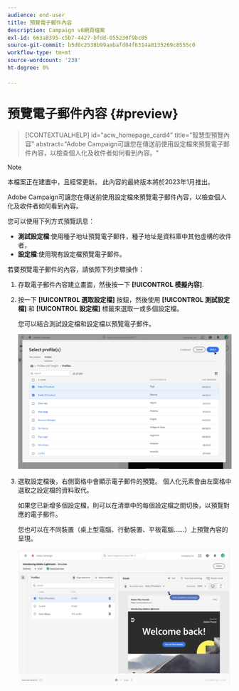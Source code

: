 ```yaml
---
audience: end-user
title: 預覽電子郵件內容
description: Campaign v8網頁檔案
exl-id: 663a8395-c5b7-4427-bfdd-055230f9bc05
source-git-commit: b5d0c2538b99aabafd04f6314a8135269c8555c0
workflow-type: tm+mt
source-wordcount: '238'
ht-degree: 0%

---
```


# 預覽電子郵件內容 {#preview}

>[!CONTEXTUALHELP]
>id="acw_homepage_card4"
>title="智慧型預覽內容"
>abstract="Adobe Campaign可讓您在傳送前使用設定檔來預覽電子郵件內容，以檢查個人化及收件者如何看到內容。"

>[!NOTE]
>
>本檔案正在建置中，且經常更新。 此內容的最終版本將於2023年1月推出。

Adobe Campaign可讓您在傳送前使用設定檔來預覽電子郵件內容，以檢查個人化及收件者如何看到內容。

您可以使用下列方式預覽訊息：

* **測試設定檔**:使用種子地址預覽電子郵件，種子地址是資料庫中其他虛構的收件者，
* **設定檔**:使用現有設定檔預覽電子郵件。

若要預覽電子郵件的內容，請依照下列步驟操作：

1. 存取電子郵件內容建立畫面，然後按一下 **[!UICONTROL 模擬內容]**.

1. 按一下 **[!UICONTROL 選取設定檔]** 按鈕，然後使用 **[!UICONTROL 測試設定檔]** 和 **[!UICONTROL 設定檔]** 標籤來選取一或多個設定檔。

   您可以結合測試設定檔和設定檔以預覽電子郵件。

   ![](assets/preview-profile.png)

1. 選取設定檔後，右側窗格中會顯示電子郵件的預覽。 個人化元素會由左窗格中選取之設定檔的資料取代。

   如果您已新增多個設定檔，則可以在清單中的每個設定檔之間切換，以預覽對應的電子郵件。

   您也可以在不同裝置（桌上型電腦、行動裝置、平板電腦……）上預覽內容的呈現。

   ![](assets/preview.png)
